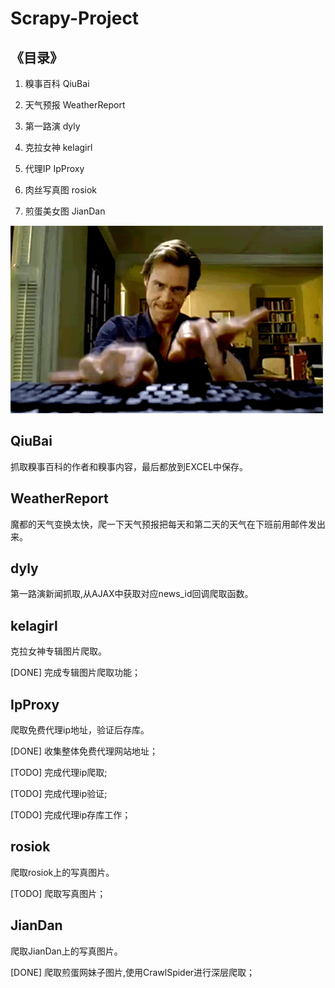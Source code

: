 # Scrapy-Project

## 《目录》

1. 糗事百科 QiuBai

2. 天气预报 WeatherReport

3. 第一路演 dyly 

4. 克拉女神 kelagirl

5. 代理IP IpProxy

6. 肉丝写真图 rosiok

7. 煎蛋美女图 JianDan

![coding](Coding.gif)

## QiuBai
抓取糗事百科的作者和糗事内容，最后都放到EXCEL中保存。

## WeatherReport
魔都的天气变换太快，爬一下天气预报把每天和第二天的天气在下班前用邮件发出来。

## dyly
第一路演新闻抓取,从AJAX中获取对应news_id回调爬取函数。


## kelagirl
克拉女神专辑图片爬取。

[DONE] 完成专辑图片爬取功能；


## IpProxy
爬取免费代理ip地址，验证后存库。

[DONE] 收集整体免费代理网站地址；

[TODO] 完成代理ip爬取;

[TODO] 完成代理ip验证;

[TODO] 完成代理ip存库工作；

## rosiok
爬取rosiok上的写真图片。

[TODO] 爬取写真图片；

## JianDan
爬取JianDan上的写真图片。

[DONE] 爬取煎蛋网妹子图片,使用CrawlSpider进行深层爬取；
